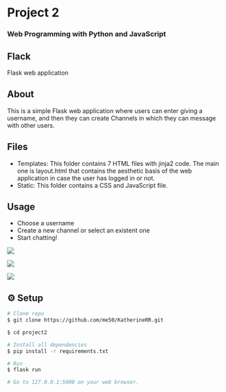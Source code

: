 # Project 2

### Web Programming with Python and JavaScript

## Flack

Flask web application

## About

This is a simple Flask web application where users can enter giving a username, and then they can create Channels in which they can message with other users.

## Files

* Templates: This folder contains 7 HTML files with jinja2 code. The main one is layout.html that contains the aesthetic basis of the web application in case the user has logged in or not.
* Static: This folder contains a CSS and JavaScript file.

## Usage

* Choose a username
* Create a new channel or select an existent one
* Start chatting!

![](https://i.imgur.com/Kmrzfdb.png)

![](https://i.imgur.com/XPamxKX.png)

![](https://i.imgur.com/iaVbEY1.png)

## :gear: Setup

```bash
# Clone repo
$ git clone https://github.com/me50/KatherineRR.git

$ cd project2

# Install all dependencies
$ pip install -r requirements.txt

# Run
$ flask run

# Go to 127.0.0.1:5000 on your web browser.
```
